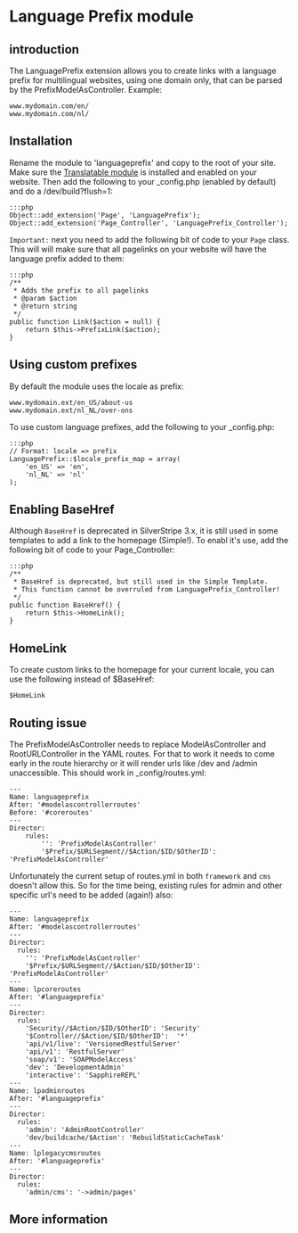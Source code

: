 # Language Prefix module #
## introduction #
The LanguagePrefix extension allows you to create links with a language prefix
for multilingual websites, using one domain only, that can be parsed by the 
PrefixModelAsController. Example:

	www.mydomain.com/en/
	www.mydomain.com/nl/
 

## Installation ##
Rename the module to 'languageprefix' and copy to the root of your site. Make sure the 
[Translatable module](https://github.com/silverstripe/silverstripe-translatable) is installed and enabled on your website. Then add the following to your _config.php (enabled by default) and do a /dev/build?flush=1:

	:::php
	Object::add_extension('Page', 'LanguagePrefix'); 
	Object::add_extension('Page_Controller', 'LanguagePrefix_Controller'); 
	
`Important:` next you need to add the following bit of code to your `Page` class. This will will make sure that all pagelinks on your website will have the language prefix added to them:

	:::php
	/**
	 * Adds the prefix to all pagelinks  
	 * @param $action
	 * @return string 
	 */
	public function Link($action = null) {
		return $this->PrefixLink($action);
	} 	

## Using custom prefixes ##
By default the module uses the locale as prefix:

	www.mydomain.ext/en_US/about-us
	www.mydomain.ext/nl_NL/over-ons

To use custom language prefixes, add the following to your _config.php:

	:::php
	// Format: locale => prefix
	LanguagePrefix::$locale_prefix_map = array(
	    'en_US' => 'en',
	    'nl_NL' => 'nl'
	);

## Enabling BaseHref ##
Although `BaseHref` is deprecated in SilverStripe 3.x, it is still used in some templates to add a link to the homepage (Simple!). To enabl it's use, add the following bit of code to your Page_Controller:

	:::php
	/**
	 * BaseHref is deprecated, but still used in the Simple Template.
	 * This function cannot be overruled from LanguagePrefix_Controller!
	 */
	public function BaseHref() {
		return $this->HomeLink();
	}  

## HomeLink ##
To create custom links to the homepage for your current locale, you can use the following instead of $BaseHref:

	$HomeLink

## Routing issue ##
The PrefixModelAsController needs to replace ModelAsController and RootURLController in
the YAML routes. For that to work it needs to come early in the route hierarchy or it will render urls like /dev and /admin unaccessible. This should work in _config/routes.yml:

	---
	Name: languageprefix
	After: '#modelascontrollerroutes'
	Before: '#coreroutes'
	---
	Director:
		rules:  
			'': 'PrefixModelAsController'
			'$Prefix/$URLSegment//$Action/$ID/$OtherID': 'PrefixModelAsController' 

Unfortunately the current setup of routes.yml in both `framework` and `cms` doesn't allow this. So for the time being, existing rules for admin and other specific url's need to be added (again!) also: 

	---
	Name: languageprefix
	After: '#modelascontrollerroutes'
	---
	Director:
	  rules:
	    '': 'PrefixModelAsController'
	    '$Prefix/$URLSegment//$Action/$ID/$OtherID': 'PrefixModelAsController'
	---
	Name: lpcoreroutes
	After: '#languageprefix'
	---
	Director:
	  rules:
	    'Security//$Action/$ID/$OtherID': 'Security'
	    '$Controller//$Action/$ID/$OtherID':  '*'
	    'api/v1/live': 'VersionedRestfulServer'
	    'api/v1': 'RestfulServer'
	    'soap/v1': 'SOAPModelAccess'
	    'dev': 'DevelopmentAdmin'
	    'interactive': 'SapphireREPL'
	---
	Name: lpadminroutes
	After: '#languageprefix'
	---
	Director:
	  rules:
	    'admin': 'AdminRootController'
	    'dev/buildcache/$Action': 'RebuildStaticCacheTask'
	---
	Name: lplegacycmsroutes
	After: '#languageprefix'
	---
	Director:
	  rules:
	    'admin/cms': '->admin/pages'

## More information ##